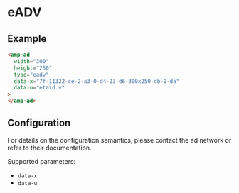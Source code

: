 # eADV

## Example

```html
<amp-ad
  width="300"
  height="250"
  type="eadv"
  data-x="7f-11322-ce-2-a3-0-d4-23-d6-300x250-db-0-da"
  data-u="etaid.v"
>
</amp-ad>
```

## Configuration

For details on the configuration semantics, please contact the ad network or refer to their documentation.

Supported parameters:

-   `data-x`
-   `data-u`
